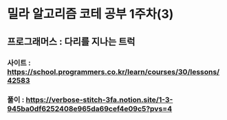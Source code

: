 # 밀라 알고리즘 코테 공부 1주차(3)

## 프로그래머스 : 다리를 지나는 트럭

### 사이트 : https://school.programmers.co.kr/learn/courses/30/lessons/42583
### 풀이 : https://verbose-stitch-3fa.notion.site/1-3-945ba0df6252408e965da69cef4e09c5?pvs=4